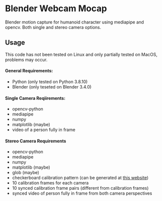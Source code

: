 # Blender Webcam Mocap
Blender motion capture for humanoid character using mediapipe and opencv. Both single and stereo camera options.

## Usage
This code has not been tested on Linux and only partially tested on MacOS, problems may occur.

#### General Requirements:
- Python (only tested on Python 3.8.10)
- Blender (only teseted on Blender 3.4.0)

#### Single Camera Reqiirements:
- opencv-python
- mediapipe
- numpy
- matplotlib (maybe)
- video of a person fully in frame

#### Stereo Camera Requirements
- opencv-python
- mediapipe
- numpy
- matplotlib (maybe)
- glob (maybe)
- checkerboard calibration pattern (can be generated at [this website](https://www.youtube.com/watch?v=dQw4w9WgXcQ))
- 10 calibration frames for each camera
- 10 synced calibration frame pairs (different from calibration frames)
- synced video of person fully in frame from both camera perspectives
